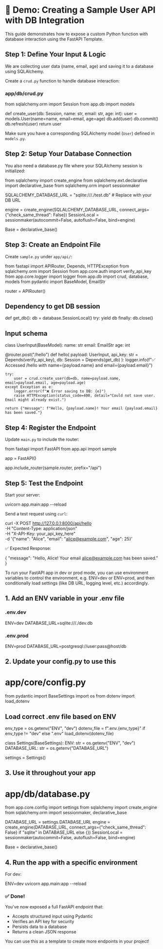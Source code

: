 # 📘 Demo: Creating a Sample User API with DB Integration

This guide demonstrates how to expose a custom Python function with database interaction using the FastAPI Template.


## Step 1: Define Your Input & Logic

We are collecting user data (name, email, age) and saving it to a database using SQLAlchemy.

Create a `crud.py` function to handle database interaction:

### app/db/crud.py

from sqlalchemy.orm import Session
from app.db import models

def create_user(db: Session, name: str, email: str, age: int):
    user = models.User(name=name, email=email, age=age)
    db.add(user)
    db.commit()
    db.refresh(user)
    return user


Make sure you have a corresponding SQLAlchemy model (`User`) defined in `models.py`.

## Step 2: Setup Your Database Connection

You also need a database.py file where your SQLAlchemy session is initialized:

from sqlalchemy import create_engine
from sqlalchemy.ext.declarative import declarative_base
from sqlalchemy.orm import sessionmaker

SQLALCHEMY_DATABASE_URL = "sqlite:///./test.db"  # Replace with your DB URL

engine = create_engine(SQLALCHEMY_DATABASE_URL, connect_args={"check_same_thread": False})
SessionLocal = sessionmaker(autocommit=False, autoflush=False, bind=engine)

Base = declarative_base()

## Step 3: Create an Endpoint File

Create `sample.py` under `app/api/`:


from fastapi import APIRouter, Depends, HTTPException
from sqlalchemy.orm import Session
from app.core.auth import verify_api_key
from app.core.logger import logger
from app.db import crud, database, models
from pydantic import BaseModel, EmailStr

router = APIRouter()

## Dependency to get DB session
def get_db():
    db = database.SessionLocal()
    try:
        yield db
    finally:
        db.close()

## Input schema
class UserInput(BaseModel):
    name: str
    email: EmailStr
    age: int

@router.post("/hello")
def hello(
    payload: UserInput,
    api_key: str = Depends(verify_api_key),
    db: Session = Depends(get_db)
):
    logger.info(f"✅ Accessed /hello with name={payload.name} and email={payload.email}")
    
    try:
        user = crud.create_user(db=db, name=payload.name, email=payload.email, age=payload.age)
    except Exception as e:
        logger.error(f"❌ Error saving to DB: {e}")
        raise HTTPException(status_code=400, detail="Could not save user. Email might already exist.")

    return {"message": f"Hello, {payload.name}! Your email {payload.email} has been saved."}


## Step 4: Register the Endpoint

Update `main.py` to include the router:

from fastapi import FastAPI
from app.api import sample

app = FastAPI()

app.include_router(sample.router, prefix="/api")


## Step 5: Test the Endpoint

Start your server:


uvicorn app.main:app --reload


Send a test request using `curl`:


curl -X POST http://127.0.0.1:8000/api/hello \
  -H "Content-Type: application/json" \
  -H "X-API-Key: your_api_key_here" \
  -d '{"name": "Alice", "email": "alice@example.com", "age": 25}'


✅ Expected Response:


{
  "message": "Hello, Alice! Your email alice@example.com has been saved."
}
 


To run your FastAPI app in dev or prod mode, you can use environment variables to control the environment, e.g. ENV=dev or ENV=prod, and then conditionally load settings (like DB URL, logging level, etc.) accordingly.

## 1. Add an ENV variable in your .env file

### .env.dev

ENV=dev
DATABASE_URL=sqlite:///./dev.db

### .env.prod

ENV=prod
DATABASE_URL=postgresql://user:pass@host/db

## 2. Update your config.py to use this

# app/core/config.py
from pydantic import BaseSettings
import os
from dotenv import load_dotenv

## Load correct .env file based on ENV
env_type = os.getenv("ENV", "dev")
dotenv_file = f".env.{env_type}" if env_type != "dev" else ".env"
load_dotenv(dotenv_file)

class Settings(BaseSettings):
    ENV: str = os.getenv("ENV", "dev")
    DATABASE_URL: str = os.getenv("DATABASE_URL")

settings = Settings()

## 3. Use it throughout your app

# app/db/database.py
from app.core.config import settings
from sqlalchemy import create_engine
from sqlalchemy.orm import sessionmaker, declarative_base

DATABASE_URL = settings.DATABASE_URL
engine = create_engine(DATABASE_URL, connect_args={"check_same_thread": False} if "sqlite" in DATABASE_URL else {})
SessionLocal = sessionmaker(autocommit=False, autoflush=False, bind=engine)

Base = declarative_base()

## 4. Run the app with a specific environment
For dev:

ENV=dev uvicorn app.main:app --reload


### ✅ Done!

You've now exposed a full FastAPI endpoint that:

* Accepts structured input using Pydantic
* Verifies an API key for security
* Persists data to a database
* Returns a clean JSON response

You can use this as a template to create more endpoints in your project!
